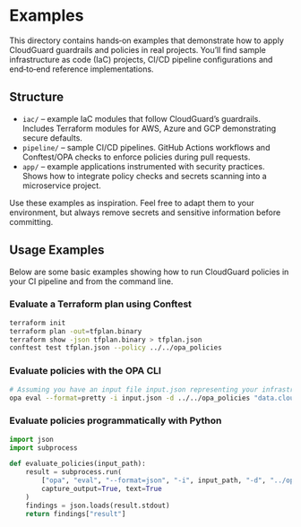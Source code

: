 # Examples

This directory contains hands‑on examples that demonstrate how to apply CloudGuard guardrails and policies in real projects. You’ll find sample infrastructure as code (IaC) projects, CI/CD pipeline configurations and end‑to‑end reference implementations.

## Structure

- `iac/` – example IaC modules that follow CloudGuard’s guardrails. Includes Terraform modules for AWS, Azure and GCP demonstrating secure defaults.
- `pipeline/` – sample CI/CD pipelines. GitHub Actions workflows and Conftest/OPA checks to enforce policies during pull requests.
- `app/` – example applications instrumented with security practices. Shows how to integrate policy checks and secrets scanning into a microservice project.

Use these examples as inspiration. Feel free to adapt them to your environment, but always remove secrets and sensitive information before committing.

## Usage Examples

Below are some basic examples showing how to run CloudGuard policies in your CI pipeline and from the command line.

### Evaluate a Terraform plan using Conftest

```bash
terraform init
terraform plan -out=tfplan.binary
terraform show -json tfplan.binary > tfplan.json
conftest test tfplan.json --policy ../../opa_policies
```

### Evaluate policies with the OPA CLI

```bash
# Assuming you have an input file input.json representing your infrastructure
opa eval --format=pretty -i input.json -d ../../opa_policies "data.cloudguard.deny"
```

### Evaluate policies programmatically with Python

```python
import json
import subprocess

def evaluate_policies(input_path):
    result = subprocess.run(
        ["opa", "eval", "--format=json", "-i", input_path, "-d", "../opa_policies", "data.cloudguard.deny"],
        capture_output=True, text=True
    )
    findings = json.loads(result.stdout)
    return findings["result"]
```
